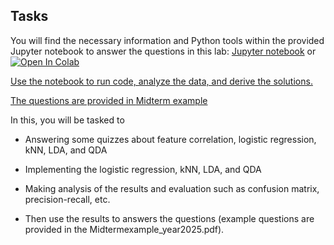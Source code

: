 ## Tasks
     
  You will find the necessary information and Python tools within the provided Jupyter notebook to answer the questions in this lab:  [Jupyter notebook](main.ipynb) or <a target="_blank" href="https://colab.research.google.com/github/GenAI-CUEE/Statistical-Learning-EE575-Y2024/blob/master/Midterm_example/main.ipynb"> <img src="https://colab.research.google.com/assets/colab-badge.svg" alt="Open In Colab"/>  
  
  Use the notebook to run code, analyze the data, and derive the solutions. 
  
  The questions are provided in [Midterm example](Midtermexample_year2025.pdf)
  
  In this, you will be tasked to 

  - Answering some quizzes about feature correlation, logistic regression, kNN, LDA, and QDA  
  
  - Implementing the logistic regression, kNN, LDA, and QDA  
  
  - Making analysis of the results and evaluation such as confusion matrix, precision-recall, etc. 
  
  - Then use the results to answers the questions (example questions are provided in the Midtermexample_year2025.pdf). 



